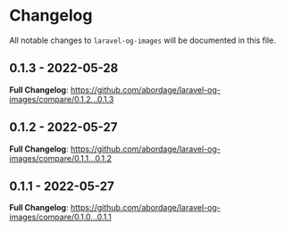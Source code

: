 # Changelog

All notable changes to `laravel-og-images` will be documented in this file.

## 0.1.3 - 2022-05-28

**Full Changelog**: https://github.com/abordage/laravel-og-images/compare/0.1.2...0.1.3

## 0.1.2 - 2022-05-27

**Full Changelog**: https://github.com/abordage/laravel-og-images/compare/0.1.1...0.1.2

## 0.1.1 - 2022-05-27

**Full Changelog**: https://github.com/abordage/laravel-og-images/compare/0.1.0...0.1.1
